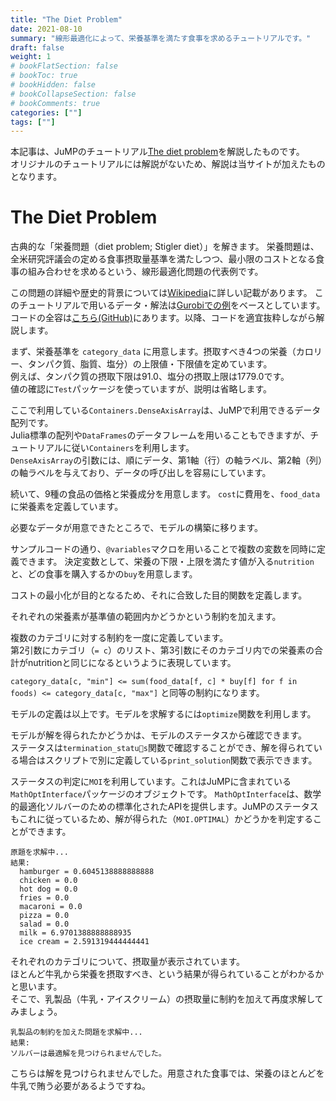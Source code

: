 ```yaml
---
title: "The Diet Problem"
date: 2021-08-10
summary: "線形最適化によって、栄養基準を満たす食事を求めるチュートリアルです。"
draft: false
weight: 1
# bookFlatSection: false
# bookToc: true
# bookHidden: false
# bookCollapseSection: false
# bookComments: true
categories: [""]
tags: [""]
---
```

本記事は、JuMPのチュートリアル[The diet problem](https://jump.dev/JuMP.jl/stable/tutorials/Mixed-integer%20linear%20programs/diet/)を解説したものです。  
オリジナルのチュートリアルには解説がないため、解説は当サイトが加えたものとなります。


# The Diet Problem
古典的な「栄養問題（diet problem; Stigler diet）」を解きます。
栄養問題は、全米研究評議会の定める食事摂取量基準を満たしつつ、最小限のコストとなる食事の組み合わせを求めるという、線形最適化問題の代表例です。

この問題の詳細や歴史的背景については[Wikipedia](https://en.wikipedia.org/wiki/Stigler_diet)に詳しい記載があります。
このチュートリアルで用いるデータ・解法は[Gurobiでの例](https://www.gurobi.com/documentation/9.0/examples/diet_cpp_cpp.html)をベースとしています。
コードの全容は[こちら(GitHub)](https://github.com/pallahaxi/calender_deriven_development/blob/master/content/docs/jump/static/Diet_Problem/src.jl)にあります。以降、コードを適宜抜粋しながら解説します。


まず、栄養基準を `category_data` に用意します。摂取すべき4つの栄養（カロリー、タンパク質、脂質、塩分）の上限値・下限値を定めています。  
例えば、タンパク質の摂取下限は91.0、塩分の摂取上限は1779.0です。  
値の確認に`Test`パッケージを使っていますが、説明は省略します。

<script src="https://gist-it.appspot.com/https://github.com/pallahaxi/calender_deriven_development/blob/master/content/docs/jump/static/Diet_Problem/src.jl?slice=19:32&amp;footer=minimal"></script>

ここで利用している`Containers.DenseAxisArray`は、JuMPで利用できるデータ配列です。  
Julia標準の配列や`DataFrames`のデータフレームを用いることもできますが、チュートリアルに従い`Containers`を利用します。  
`DenseAxisArray`の引数には、順にデータ、第1軸（行）の軸ラベル、第2軸（列）の軸ラベルを与えており、データの呼び出しを容易にしています。


続いて、9種の食品の価格と栄養成分を用意します。 `cost`に費用を、`food_data`に栄養素を定義しています。

<script src="https://gist-it.appspot.com/https://github.com/pallahaxi/calender_deriven_development/blob/master/content/docs/jump/static/Diet_Problem/src.jl?slice=34:59&amp;footer=minimal"></script>

必要なデータが用意できたところで、モデルの構築に移ります。

サンプルコードの通り、`@variables`マクロを用いることで複数の変数を同時に定義できます。
決定変数として、栄養の下限・上限を満たす値が入る`nutrition`と、どの食事を購入するかの`buy`を用意します。

<script src="https://gist-it.appspot.com/https://github.com/pallahaxi/calender_deriven_development/blob/master/content/docs/jump/static/Diet_Problem/src.jl?slice=60:67&amp;footer=minimal"></script>

コストの最小化が目的となるため、それに合致した目的関数を定義します。

<script src="https://gist-it.appspot.com/https://github.com/pallahaxi/calender_deriven_development/blob/master/content/docs/jump/static/Diet_Problem/src.jl?slice=69:70&amp;footer=minimal"></script>

それぞれの栄養素が基準値の範囲内かどうかという制約を加えます。

<script src="https://gist-it.appspot.com/https://github.com/pallahaxi/calender_deriven_development/blob/master/content/docs/jump/static/Diet_Problem/src.jl?slice=71:74&amp;footer=minimal"></script>

複数のカテゴリに対する制約を一度に定義しています。  
第2引数にカテゴリ（`= c`）のリスト、第3引数にそのカテゴリ内での栄養素の合計がnutritionと同じになるというように表現しています。  

```category_data[c, "min"] <= sum(food_data[f, c] * buy[f] for f in foods) <= category_data[c, "max"]```
と同等の制約になります。


モデルの定義は以上です。モデルを求解するには`optimize`関数を利用します。

<script src="https://gist-it.appspot.com/https://github.com/pallahaxi/calender_deriven_development/blob/master/content/docs/jump/static/Diet_Problem/src.jl?slice=79:82&amp;footer=minimal"></script>

モデルが解を得られたかどうかは、モデルのステータスから確認できます。  
ステータスは`termination_status`関数で確認することができ、解を得られている場合はスクリプトで別に定義している`print_solution`関数で表示できます。

ステータスの判定に`MOI`を利用しています。これはJuMPに含まれている`MathOptInterface`パッケージのオブジェクトです。
`MathOptInterface`は、数学的最適化ソルバーのための標準化されたAPIを提供します。JuMPのステータスもこれに従っているため、解が得られた（`MOI.OPTIMAL`）かどうかを判定することができます。

```
原題を求解中...
結果:
  hamburger = 0.6045138888888888
  chicken = 0.0
  hot dog = 0.0
  fries = 0.0
  macaroni = 0.0
  pizza = 0.0
  salad = 0.0
  milk = 6.9701388888888935
  ice cream = 2.591319444444441
```


それぞれのカテゴリについて、摂取量が表示されています。  
ほとんど牛乳から栄養を摂取すべき、という結果が得られていることがわかるかと思います。  
そこで、乳製品（牛乳・アイスクリーム）の摂取量に制約を加えて再度求解してみましょう。

<script src="https://gist-it.appspot.com/https://github.com/pallahaxi/calender_deriven_development/blob/master/content/docs/jump/static/Diet_Problem/src.jl?slice=89:99&amp;footer=minimal"></script>

```
乳製品の制約を加えた問題を求解中...
結果:
ソルバーは最適解を見つけられませんでした。
```

こちらは解を見つけられませんでした。用意された食事では、栄養のほとんどを牛乳で賄う必要があるようですね。
